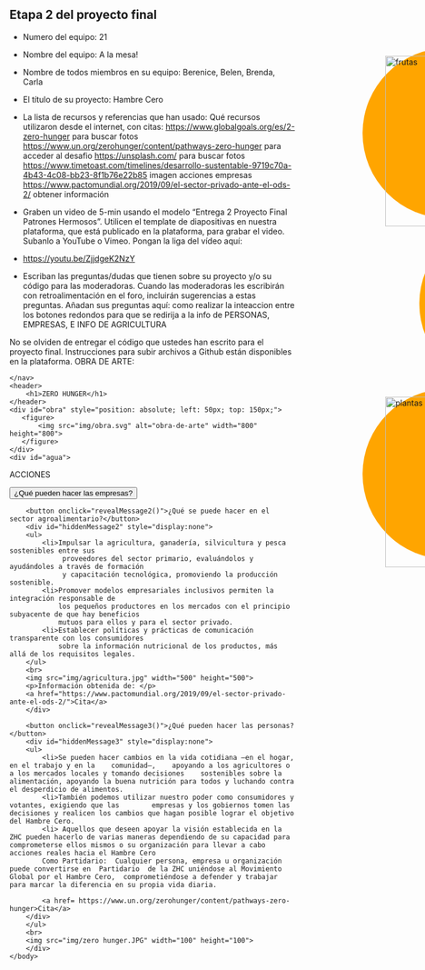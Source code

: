 ## Etapa 2 del proyecto final

- Numero del equipo: 21
- Nombre del equipo: A la mesa! 
- Nombre de todos miembros en su equipo: Berenice, Belen, Brenda, Carla 
- El título de su proyecto: Hambre Cero
- La lista de recursos y referencias que han usado:
Qué recursos utilizaron desde el internet, con citas:
https://www.globalgoals.org/es/2-zero-hunger para buscar fotos
https://www.un.org/zerohunger/content/pathways-zero-hunger para acceder al desafio 
https://unsplash.com/ para buscar fotos
https://www.timetoast.com/timelines/desarrollo-sustentable-9719c70a-4b43-4c08-bb23-8f1b76e22b85 imagen acciones empresas
https://www.pactomundial.org/2019/09/el-sector-privado-ante-el-ods-2/ obtener información

- Graben un video de 5-min usando el modelo “Entrega 2 Proyecto Final Patrones Hermosos”. Utilicen el template de diapositivas en nuestra plataforma, que está publicado en la plataforma, para grabar el video. Subanlo a YouTube o Vimeo. Pongan la liga del vídeo aquí: 
- https://youtu.be/ZjjdgeK2NzY 
- Escriban las preguntas/dudas que tienen sobre su proyecto y/o su código para las moderadoras. Cuando las moderadoras les escribirán con retroalimentación en el foro, incluirán sugerencias a estas preguntas. Añadan sus preguntas aquí: como realizar la inteaccion entre los botones redondos para que se redirija a la info de PERSONAS, EMPRESAS, E INFO DE AGRICULTURA

No se olviden de entregar el código que ustedes han escrito para el proyecto final. Instrucciones para subir archivos a Github están disponibles en la plataforma.
OBRA DE ARTE: 
<!DOCTYPE html>
<html lang="en">
<head>
    <meta charset="UTF-8">
    <meta http-equiv="X-UA-Compatible" content="IE=edge">
    <meta name="viewport" content="width=device-width, initial-scale=1.0">
    <title>ZERO-HUNGER GRUPO 21</title>
</head>
<body>
    <nav>


    </nav>
    <header>
        <h1>ZERO HUNGER</h1>
    </header>
    <div id="obra" style="position: absolute; left: 50px; top: 150px;">
       <figure>
           <img src="img/obra.svg" alt="obra-de-arte" width="800" height="800">
       </figure>
    </div>
    <div id="agua">
 <div style="
    z-index: 5;
    position: absolute;
    left: 950px;
    top: 450px;
    width: 300px;
    height: 300px;
    border-radius: 50%;
    background: orange;">
 </div>
 <figure style="z-index: 5; position: absolute; left: 950px; top: 450px;">
    <img src="img/agua.svg" alt="agua" width="200" height="300">
 </figure>
    </div>
    <!--DIV CIERRE AGUA -->
    <!--DIV INICIO PLANTAS -->
    <div id="plantas">
    <div style="
    z-index: 5;
    position: absolute;
    left: 850px;
    top: 750px;
    width: 300px;
    height: 300px;
    border-radius: 50%;
    background: orange;">
 </div>
 <figure style="z-index: 5; position: absolute; left: 850px; top: 750px;">
     <img src="img/plantas.svg" alt="plantas" width="200" height="300">
 </figure>
</div>
 <!--DIV CIERRE PLANTAS -->
 <!--DIV INICIO FRUTAS -->
<div id="frutas">

 <div style="
 z-index: 5;
 position: absolute;
 left: 850px;
 top: 150px;
 width: 300px;
 height: 300px;
 border-radius: 50%;
 background: orange;">
</div>
<figure style="z-index: 5; position: absolute; left: 850px; top: 150px;">
    <img src="img/frutas.svg" alt="frutas" width="200" height="300">
</figure>
</div>
<!--DIV CIERRE FRUTAS -->


</body>
</html>

ACCIONES 
<html>
    <head>
        <script src="script.js"></script>
    </head>
    <body>
        <button onclick="revealMessage()">¿Qué pueden hacer las empresas?</button>
        <div id="hiddenMessage" style="display:none">
        <ul>
            <li>Promover acciones para reducir la pérdida y el desperdicio de alimentos a través de toda
                la cadena de valor, y encontrar maneras de redistribuir el exceso de alimentos.
            <li>Disminuir el impacto medioambiental que tienen sus operaciones, para evitar 
                crisis ambientales que repercutan en la correcta nutrición de la población.
            <li>Establecer programas de alimentación para empleados, que incluyan alimentos 
                sanos y nutritivos.
        </ul>
        <br>
        <img src="https://s3.amazonaws.com/s3.timetoast.com/public/uploads/photo/13518216/image/7eb19afdd65118f1cbbe1eb5fb4408a6" width="500" height="400">
        <p>Información obtenida de: </p>
        <a href="https://www.pactomundial.org/2019/09/el-sector-privado-ante-el-ods-2/">Cita</a>
        </div>

        <button onclick="revealMessage2()">¿Qué se puede hacer en el sector agroalimentario?</button>
        <div id="hiddenMessage2" style="display:none">
        <ul>
            <li>Impulsar la agricultura, ganadería, silvicultura y pesca sostenibles entre sus
                 proveedores del sector primario, evaluándolos y ayudándoles a través de formación 
                 y capacitación tecnológica, promoviendo la producción sostenible.
            <li>Promover modelos empresariales inclusivos permiten la integración responsable de 
                los pequeños productores en los mercados con el principio subyacente de que hay beneficios 
                mutuos para ellos y para el sector privado.
            <li>Establecer políticas y prácticas de comunicación transparente con los consumidores 
                sobre la información nutricional de los productos, más allá de los requisitos legales.
        </ul>
        <br>
        <img src="img/agricultura.jpg" width="500" height="500">
        <p>Información obtenida de: </p>
        <a href="https://www.pactomundial.org/2019/09/el-sector-privado-ante-el-ods-2/">Cita</a>
        </div>

        <button onclick="revealMessage3()">¿Qué pueden hacer las personas?</button>
        <div id="hiddenMessage3" style="display:none">
        <ul>
            <li>Se pueden hacer cambios en la vida cotidiana —en el hogar, en el trabajo y en la    comunidad—,    apoyando a los agricultores o a los mercados locales y tomando decisiones    sostenibles sobre la alimentación, apoyando la buena nutrición para todos y luchando contra el desperdicio de alimentos.
            <li>También podemos utilizar nuestro poder como consumidores y votantes, exigiendo que las        empresas y los gobiernos tomen las decisiones y realicen los cambios que hagan posible lograr el objetivo del Hambre Cero. 
            <li> Aquellos que deseen apoyar la visión establecida en la ZHC pueden hacerlo de varias maneras dependiendo de su capacidad para comprometerse ellos mismos o su organización para llevar a cabo acciones reales hacia el Hambre Cero
            Como Partidario:  Cualquier persona, empresa u organización puede convertirse en  Partidario  de la ZHC uniéndose al Movimiento Global por el Hambre Cero,  comprometiéndose a defender y trabajar para marcar la diferencia en su propia vida diaria.
            
            <a href= https://www.un.org/zerohunger/content/pathways-zero-hunger>Cita</a>
        </div>
        </ul>
        <br>
        <img src="img/zero hunger.JPG" width="100" height="100">
        </div>
    </body>
</html>

